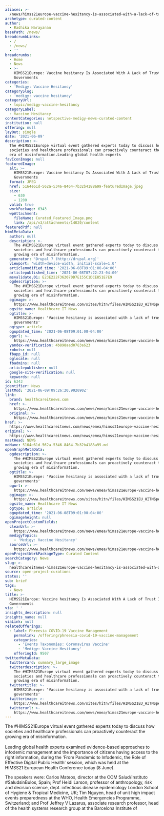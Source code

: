 ```yaml
---
aliases: >-
  /news/himss21europe-vaccine-hesitancy-is-associated-with-a-lack-of-trust-in-governments
archetype: curated-content
author:
  - Radhika Narayanan
basePath: /news/
breadcrumbLinks:
  - /
  - /news/
  - ''
breadcrumbs:
  - Home
  - News
  - >-
    HIMSS21Europe: Vaccine hesitancy Is Associated With A Lack of Trust In
    Governments
categories:
  - 'Medigy: Vaccine Hesitancy'
categorySlug:
  - 'medigy: vaccine hesitancy'
categoryUrl:
  - topic/medigy-vaccine-hesitancy
categoryLabel:
  - Vaccine Hesitancy
contentCategories: netspective-medigy-news-curated-content
institution: null
offering: null
layOut: single
date: '2021-06-09'
description: >-
  The #HIMSS21Europe virtual event gathered experts today to discuss how
  societies and healthcare professionals can proactively counteract the growing
  era of misinformation.Leading global health experts
favIconImage: null
featuredImage:
  alt: >-
    HIMSS21Europe: Vaccine hesitancy Is Associated With A Lack of Trust In
    Governments
  format: JPEG
  href: 5164e61d-562a-5346-8464-7b32b4188a99-featuredImage.jpeg
  size:
    - 630
    - 1200
  valid: true
  workPackage: 6343
  wpAttachment:
    fileName: Curated_Featured_Image.png
    link: /api/v3/attachments/14020/content
featuredPdf: null
htmlMetaData:
  author: null
  description: >-
    The #HIMSS21Europe virtual event gathered experts today to discuss how
    societies and healthcare professionals can proactively counteract the
    growing era of misinformation.
  generator: 'Drupal 7 (http://drupal.org)'
  viewport: 'width=device-width, initial-scale=1.0'
  articlemodified_time: '2021-06-08T09:01:00-04:00'
  articlepublished_time: '2021-06-08T07:22:23-04:00'
  msvalidate.01: E23E222F362070D7E155C1DCE851E7E9
  ogdescription: >-
    The #HIMSS21Europe virtual event gathered experts today to discuss how
    societies and healthcare professionals can proactively counteract the
    growing era of misinformation.
  ogimage: >-
    https://www.healthcareitnews.com/sites/hitn/files/HIMSS21EU_HITNSpeakers_From%20Pandemic%20to%20Infodemic%2C%20the%20Role%20of%20Effective%20Digital%20Public%20Health.png
  ogsite_name: Healthcare IT News
  ogtitle: >-
    HIMSS21Europe: 'Vaccine hesitancy is associated with a lack of trust in
    governments'
  ogtype: article
  ogupdated_time: '2021-06-08T09:01:00-04:00'
  ogurl: >-
    https://www.healthcareitnews.com/news/emea/himss21europe-vaccine-hesitancy-associated-lack-trust-governments
  yandex-verification: 4b898aad0783a623
  robots: null
  fbapp_id: null
  oglocale: null
  fbadmins: null
  articlepublisher: null
  google-site-verification: null
  keywords: null
id: 6343
identifier: News
lastMod: '2021-06-09T09:26:20.992090Z'
link:
  brand: healthcareitnews.com
  href: >-
    https://www.healthcareitnews.com/news/emea/himss21europe-vaccine-hesitancy-associated-lack-trust-governments
  original: >-
    https://www.healthcareitnews.com/news/emea/himss21europe-vaccine-hesitancy-associated-lack-trust-governments
href: >-
  https://www.healthcareitnews.com/news/emea/himss21europe-vaccine-hesitancy-associated-lack-trust-governments
original: >-
  https://www.healthcareitnews.com/news/emea/himss21europe-vaccine-hesitancy-associated-lack-trust-governments
mastHead: NEWS
mdName: 5164e61d-562a-5346-8464-7b32b4188a99.md
openGraphMetaData:
  ogdescription: >-
    The #HIMSS21Europe virtual event gathered experts today to discuss how
    societies and healthcare professionals can proactively counteract the
    growing era of misinformation.
  ogtitle: >-
    HIMSS21Europe: 'Vaccine hesitancy is associated with a lack of trust in
    governments'
  ogurl: >-
    https://www.healthcareitnews.com/news/emea/himss21europe-vaccine-hesitancy-associated-lack-trust-governments
  ogimage: >-
    https://www.healthcareitnews.com/sites/hitn/files/HIMSS21EU_HITNSpeakers_From%20Pandemic%20to%20Infodemic%2C%20the%20Role%20of%20Effective%20Digital%20Public%20Health.png
  ogsite_name: Healthcare IT News
  ogtype: article
  ogupdated_time: '2021-06-08T09:01:00-04:00'
  ogimageheight: null
openProjectCustomFields:
  cleanUrl: >-
    https://www.healthcareitnews.com/news/emea/himss21europe-vaccine-hesitancy-associated-lack-trust-governments
  medigyTopics:
    - 'Medigy: Vaccine Hesitancy'
  sourceUrl: >-
    https://www.healthcareitnews.com/news/emea/himss21europe-vaccine-hesitancy-associated-lack-trust-governments
openProjectWorkPackageType: Curated Content
searchCategory: News
slug: >-
  healthcareitnews-himss21europe-vaccine-hesitancy-is-associated-with-a-lack-of-trust-in-governments
source: open-project-curations
status: ''
sub: brief
tags:
  - News
title: >-
  HIMSS21Europe: Vaccine hesitancy Is Associated With A Lack of Trust In
  Governments
via: ' '
insights_description: null
insights_name: null
viaLink: null
relatedOfferings:
  - label: Phreesia COVID-19 Vaccine Management
    permalink: /offering/phreesia-covid-19-vaccine-management
    categories:
      - 'Events Taxonomies: Coronavirus Vaccine'
      - 'Medigy: Vaccine Hesitancy'
    offeringId: 9507
twitterMetaData:
  twittercard: summary_large_image
  twitterdescription: >-
    The #HIMSS21Europe virtual event gathered experts today to discuss how
    societies and healthcare professionals can proactively counteract the
    growing era of misinformation.
  twittertitle: >-
    HIMSS21Europe: 'Vaccine hesitancy is associated with a lack of trust in
    governments'
  twitterimage: >-
    https://www.healthcareitnews.com/sites/hitn/files/HIMSS21EU_HITNSpeakers_From%20Pandemic%20to%20Infodemic%2C%20the%20Role%20of%20Effective%20Digital%20Public%20Health.png
  twitterurl: >-
    https://www.healthcareitnews.com/news/emea/himss21europe-vaccine-hesitancy-associated-lack-trust-governments
---
```

<p>The #HIMSS21Europe virtual event gathered experts today to discuss how societies and healthcare professionals can proactively counteract the growing era of misinformation.<br><br>Leading global health experts examined evidence-based approaches to infodemic management and the importance of citizens having access to the right information, during the 'From Pandemic to Infodemic, the Role of Effective Digital Public Health' session, which was held at the HIMSS21&nbsp;European Health Conference today&nbsp;(8 June).</p><p>The speakers were: Carlos Mateos, director at the COM Salud/Instituto #SaludsinBulos, Spain; Prof Heidi Larson, professor of anthropology, risk and decision science, dept. infectious disease epidemiology London School of Hygiene &amp; Tropical Medicine, UK; Tim Nguyen, head of unit high impact events preparedness at the WHO, Health Emergencies Programme, Switzerland; and Prof Jeffrey V Lazarus, associate research professor, head of the health systems research group at the Barcelona Institute of</p>